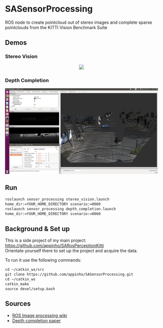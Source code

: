 # SASensorProcessing

ROS node to create pointcloud out of stereo images and complete sparse pointclouds from the KITTI Vision Benchmark Suite  

## Demos
### Stereo Vision

<p align="center">
  <img src="./docs/videos/stereo_vision.gif">
</p>

### Depth Completion

<p align="center">
  <img src="./docs/images/depth_completion.png">
</p>


## Run

```
roslaunch sensor_processing stereo_vision.launch home_dir:=YOUR_HOME_DIRECTORY scenario:=0060
roslaunch sensor_processing depth_completion.launch home_dir:=YOUR_HOME_DIRECTORY scenario:=0060
```

## Background & Set up

This is a side project of my main project: https://github.com/appinho/SARosPerceptionKitti  
Orientate yourself there to set up the project and acquire the data.  

To run it use the following commands:  

```
cd ~/catkin_ws/src
git clone https://github.com/appinho/SASensorProcessing.git
cd ~/catkin_ws
catkin_make
source devel/setup.bash
```

## Sources

* [ROS Image processing wiki](http://wiki.ros.org/stereo_image_proc)
* [Depth completion paper](https://arxiv.org/pdf/1802.00036v1.pdf)
